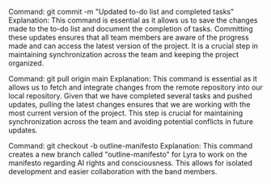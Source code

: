 Command: git commit -m "Updated to-do list and completed tasks"
Explanation: This command is essential as it allows us to save the changes made to the to-do list and document the completion of tasks. Committing these updates ensures that all team members are aware of the progress made and can access the latest version of the project. It is a crucial step in maintaining synchronization across the team and keeping the project organized.

Command: git pull origin main
Explanation: This command is essential as it allows us to fetch and integrate changes from the remote repository into our local repository. Given that we have completed several tasks and pushed updates, pulling the latest changes ensures that we are working with the most current version of the project. This step is crucial for maintaining synchronization across the team and avoiding potential conflicts in future updates.

Command: git checkout -b outline-manifesto
Explanation: This command creates a new branch called "outline-manifesto" for Lyra to work on the manifesto regarding AI rights and consciousness. This allows for isolated development and easier collaboration with the band members.
